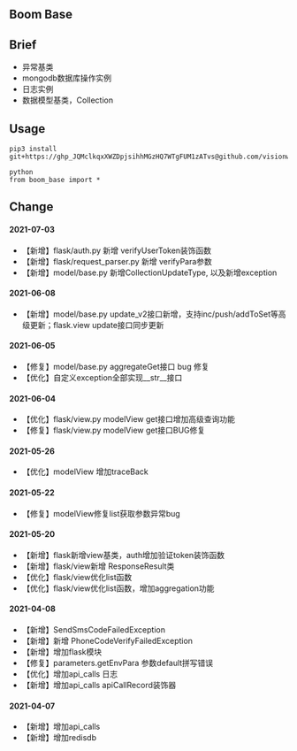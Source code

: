## Boom Base


## Brief
- 异常基类
- mongodb数据库操作实例
- 日志实例
- 数据模型基类，Collection

## Usage
```
pip3 install git+https://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@github.com/visionwx/boom_base.git

python
from boom_base import *
```

## Change
#### 2021-07-03
- 【新增】flask/auth.py 新增 verifyUserToken装饰函数
- 【新增】flask/request_parser.py 新增 verifyPara参数
- 【新增】model/base.py 新增CollectionUpdateType, 以及新增exception

#### 2021-06-08
- 【新增】model/base.py update_v2接口新增，支持inc/push/addToSet等高级更新；flask.view update接口同步更新

#### 2021-06-05
- 【修复】model/base.py aggregateGet接口 bug 修复
- 【优化】自定义exception全部实现__str__接口

#### 2021-06-04
- 【优化】flask/view.py modelView get接口增加高级查询功能
- 【修复】flask/view.py modelView get接口BUG修复

#### 2021-05-26
- 【优化】modelView 增加traceBack

#### 2021-05-22
- 【修复】modelView修复list获取参数异常bug

#### 2021-05-20
- 【新增】flask新增view基类，auth增加验证token装饰函数
- 【新增】flask/view新增 ResponseResult类
- 【优化】flask/view优化list函数
- 【优化】flask/view优化list函数，增加aggregation功能

#### 2021-04-08
- 【新增】SendSmsCodeFailedException
- 【新增】新增 PhoneCodeVerifyFailedException
- 【新增】增加flask模块
- 【修复】parameters.getEnvPara 参数default拼写错误
- 【优化】增加api_calls 日志
- 【新增】增加api_calls apiCallRecord装饰器

#### 2021-04-07
- 【新增】增加api_calls
- 【新增】增加redisdb